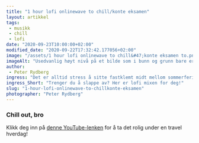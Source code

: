 ```yaml
---
title: "1 hour lofi onlinewave to chill/konte eksamen"
layout: artikkel 
tags: 
 - musikk
 - chill
 - lofi
date: "2020-09-23T10:00:00+02:00"
modified_date: "2020-09-22T17:32:42.177056+02:00"
image: "/assets/1 hour lofi onlinewave to chill&#47;konte eksamen to.png"
imageAlt: "Usedvanlig høyt nivå på et bilde som i bunn og grunn bare er en avansert shitpost."
author:
 - Peter Rydberg
ingress: "Det er alltid stress å sitte fastklemt midt mellom sommerferie og juleferie. Du vet, den perioden man faktisk jobber for å være en fungerende del av samfunnet. Man trenger å koble av, men hvordan? Ikke se lengre enn hit, en video bygget på et meme som ble irrelevant for to år siden! Enten du tar deg en pause, jobber intenst med algoritmer eller hva det nå heter, har et nervøst sammenbrudd, eller er på surfetur til Hoddevika, så er denne rolige lofi-mixen for deg 💆‍♂️💆‍♀️"
ingress_Short: "Trenger du å slappe av? Her er lofi mixen for deg!"
slug: "1-hour-lofi-onlinewave-to-chillkonte-eksamen"
photographer: "Peter Rydberg"
---
```

### Chill out, bro

Klikk deg inn på [denne YouTube-lenken](https://youtu.be/wAmVOOCUkao) for å ta det rolig under en travel hverdag!